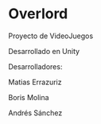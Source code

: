 # Overlord
Proyecto de VideoJuegos

Desarrollado en Unity 

Desarrolladores: 

  Matias Errazuriz
  
  Boris Molina
  
  Andrés Sánchez
